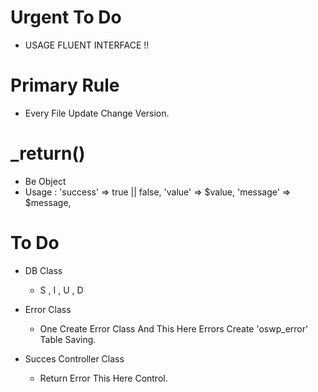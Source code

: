 # Urgent To Do

 - USAGE FLUENT INTERFACE !!

# Primary Rule
  - Every File Update Change Version.

# _return()
 - Be Object 
 - Usage : 
    'success'   => true || false,
    'value'     => $value,
    'message'   => $message,

# To Do 

* DB Class
  - S , I , U , D

* Error Class
  - One Create Error Class And This Here Errors Create 'oswp_error' Table Saving.

* Succes Controller Class
  - Return Error This Here Control.
